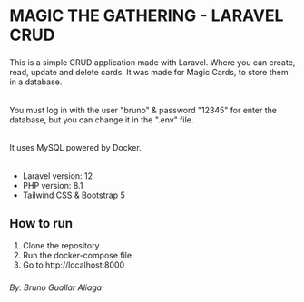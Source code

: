 # MAGIC THE GATHERING - LARAVEL CRUD
###
This is a simple CRUD application made with Laravel.
Where you can create, read, update and delete cards.
It was made for Magic Cards, to store them in a database.
######
You must log in with the user "bruno" & password "12345" for enter the database, but you can change it in the ".env" file.
######
It uses MySQL powered by Docker.
######
- Laravel version: 12
- PHP version: 8.1
- Tailwind CSS & Bootstrap 5
####
## How to run
1. Clone the repository
2. Run the docker-compose file
3. Go to http://localhost:8000
###
###### By: Bruno Guallar Aliaga
